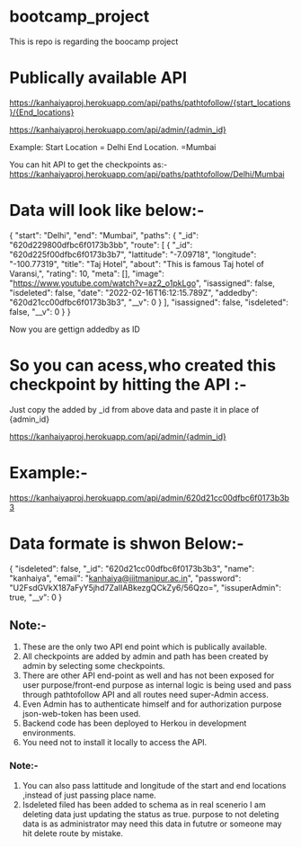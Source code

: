 # bootcamp_project
This is repo is regarding the boocamp project

# Publically available API
https://kanhaiyaproj.herokuapp.com/api/paths/pathtofollow/{start_locations}/{End_locations}

https://kanhaiyaproj.herokuapp.com/api/admin/{admin_id}

Example:
Start Location = Delhi
End Location.  =Mumbai

You can hit API to get the checkpoints as:-
https://kanhaiyaproj.herokuapp.com/api/paths/pathtofollow/Delhi/Mumbai

# Data will look like below:-

{
    "start": "Delhi",
    "end": "Mumbai",
    "paths": {
              "_id": "620d229800dfbc6f0173b3bb",
              "route": [
                          {
                              "_id": "620d225f00dfbc6f0173b3b7",
                              "lattitude": "-7.09718",
                              "longitude": "-100.77319",
                              "title": "Taj Hotel",
                              "about": "This is famous Taj hotel of Varansi,",
                              "rating": 10,
                              "meta": [],
                              "image": "https://www.youtube.com/watch?v=az2_o1pkLgo",
                              "isassigned": false,
                              "isdeleted": false,
                              "date": "2022-02-16T16:12:15.789Z",
                              "addedby": "620d21cc00dfbc6f0173b3b3",
                              "__v": 0
                          }
              ],
              "isassigned": false,
              "isdeleted": false,
              "__v": 0
    }
}

Now you are gettign addedby as ID

# So you can acess,who created this checkpoint by hitting the API :-

Just copy the added by _id from above data and paste it in place of {admin_id}

https://kanhaiyaproj.herokuapp.com/api/admin/{admin_id}

# Example:-

https://kanhaiyaproj.herokuapp.com/api/admin/620d21cc00dfbc6f0173b3b3

# Data formate is shwon Below:-

{
  "isdeleted": false,
  "_id": "620d21cc00dfbc6f0173b3b3",
  "name": "kanhaiya",
  "email": "kanhaiya@iiitmanipur.ac.in",
  "password": "U2FsdGVkX187aFyY5jhd7ZalIABkezgQCkZy6/56Qzo=",
  "issuperAdmin": true,
  "__v": 0
}

## Note:-

1. These are the only two API end point which is publically available.
2. All checkpoints are added by admin and path has been created by admin by selecting some checkpoints.
3. There are other API end-point as well and has not been exposed for user purpose/front-end purpose as internal logic is being used and pass through pathtofollow   API and all routes need super-Admin access.
4. Even Admin has to authenticate himself and for authorization purpose json-web-token has been used.
5. Backend code has been deployed to Herkou in development environments. 
6. You need not to install it locally to access the API.

### Note:-

1. You can also pass lattitude and longitude of the start and end locations ,instead of just passing place name.
2. Isdeleted filed has been added to schema as in real scenerio I am deleting data just updating the status as true.
   purpose to not deleting data is as administrator may need this data in fututre or someone may hit delete route by mistake.
   



